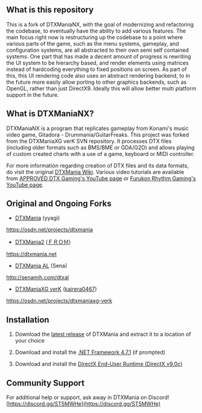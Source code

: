 ## What is this repository
This is a fork of DTXManiaNX, with the goal of modernizing and refactoring the codebase, to eventually have the ability to add various features.
The main focus right now is restructuring up the codebase to a point where various parts of the game, such as the menu systems, gameplay, and configuration systems, are all abstracted to their own semi self contained systems.
One part that has made a decent amount of progress is rewriting the UI system to be hierarchy based, and render elements using matrices instead of hardcoding everything to fixed positions on screen. As part of this, this UI rendering code also uses an abstract rendering backend, to in the future more easily allow porting to other graphics backends, such as OpenGL, rather than just DirectX9. Ideally this will allow better multi platform support in the future.

## What is DTXManiaNX?
DTXManiaNX is a program that replicates gameplay from Konami's music video game, Gitadora - Drummania/GuitarFreaks. This project was forked from the DTXManiaXG verK SVN repository. It processes DTX files (including older formats such as BMS/BME or GDA/G2D) and allows playing of custom created charts with a use of a game, keyboard or MIDI controller.

For more information regarding creation of DTX files and its data formats, do visit the original [DTXMania Wiki](https://osdn.net/projects/dtxmania/wiki/DTX%20data%20format). Various video tutorials are available from [APPROVED DTX Gaming's YouTube page](https://youtu.be/9GlSk62pgGw) or [
Furukon Rhythm Gaming's YouTube page](https://www.youtube.com/playlist?list=PLj22ny7-DS2V-l0pWLhp8cLRYLF3jskCs).

## Original and Ongoing Forks
* [DTXMania](https://osdn.net/projects/dtxmania) (yyagi)

https://osdn.net/projects/dtxmania

* [DTXMania2](https://dtxmania.net) ([ＦＲＯＭ](https://github.com/DTXMania))

https://dtxmania.net

* [DTXMania AL](http://senamih.com/dtxal) (Sena)

http://senamih.com/dtxal

* [DTXManiaXG verK](https://osdn.net/projects/dtxmaniaxg-verk) ([kairera0467](https://github.com/kairera0467))

https://osdn.net/projects/dtxmaniaxg-verk

## Installation
1. Download the [latest release](https://github.com/limyz/DTXmaniaXG/releases) of DTXMania and extract it to a location of your choice

2. Download and install the [.NET Framework 4.7.1](https://dotnet.microsoft.com/download/dotnet-framework/net471) (if prompted)

3. Download and install the [DirectX End-User Runtime (DirectX v9.0c)](https://www.microsoft.com/en-us/download/details.aspx?displaylang=en&id=35)

## Community Support
For additional help or support, ask away in DTXMania on Discord! 
[https://discord.gg/ST5MWHe](https://discord.gg/ST5MWHe)
